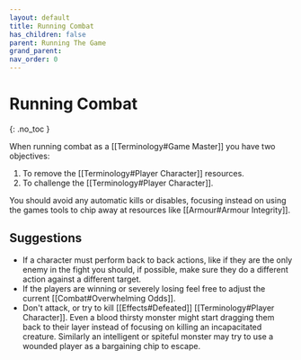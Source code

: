```yaml
---
layout: default
title: Running Combat
has_children: false
parent: Running The Game
grand_parent: 
nav_order: 0
---
```

# Running Combat
{: .no_toc }

When running combat as a [[Terminology#Game Master]] you have two objectives:
1. To remove the [[Terminology#Player Character]] resources.
2. To challenge the [[Terminology#Player Character]].

You should avoid any automatic kills or disables, focusing instead on using the games tools to chip away at resources like [[Armour#Armour Integrity]]. 

## Suggestions
* If a character must perform back to back actions, like if they are the only enemy in the fight you should, if possible, make sure they do a different action against a different target.
* If the players are winning or severely losing feel free to adjust the current [[Combat#Overwhelming Odds]].
* Don't attack, or try to kill [[Effects#Defeated]] [[Terminology#Player Character]]. Even a blood thirsty monster might start dragging them back to their layer instead of focusing on killing an incapacitated creature. Similarly an intelligent or spiteful monster may try to use a wounded player as a bargaining chip to escape. 